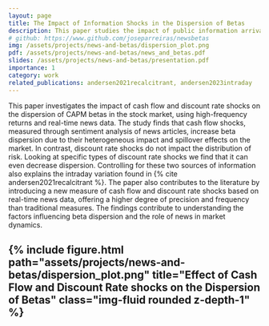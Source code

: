 ```yaml
---
layout: page
title: The Impact of Information Shocks in the Dispersion of Betas
description: This paper studies the impact of public information arrival on the distribution of risk in the stock market over the trading day.
# github: https://www.github.com/joseparreiras/newsbetas
img: /assets/projects/news-and-betas/dispersion_plot.png
pdf: /assets/projects/news-and-betas/news_and_betas.pdf
slides: /assets/projects/news-and-betas/presentation.pdf
importance: 1
category: work
related_publications: andersen2021recalcitrant, andersen2023intraday
---
```


This paper investigates the impact of cash flow and discount rate shocks on the dispersion of CAPM betas in the stock market, using high-frequency returns and real-time news data. The study finds that cash flow shocks, measured through sentiment analysis of news articles, increase beta dispersion due to their heterogeneous impact and spillover effects on the market. In contrast, discount rate shocks do not impact the distribution of risk. Looking at specific types of discount rate shocks we find that it can even decrease dispersion. Controlling for these two sources of information also explains the intraday variation found in {% cite andersen2021recalcitrant %}. The paper also contributes to the literature by introducing a new measure of cash flow and discount rate shocks based on real-time news data, offering a higher degree of precision and frequency than traditional measures. The findings contribute to understanding the factors influencing beta dispersion and the role of news in market dynamics.

{% include figure.html path="assets/projects/news-and-betas/dispersion_plot.png" title="Effect of Cash Flow and Discount Rate shocks on the Dispersion of Betas" class="img-fluid rounded z-depth-1" %}
---